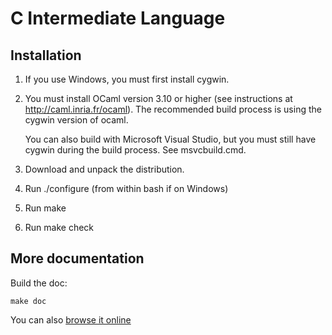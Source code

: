 C Intermediate Language
=======================

Installation
-----------

1. If you use Windows, you must first install cygwin. 

2. You must install OCaml version 3.10 or higher (see instructions at
    http://caml.inria.fr/ocaml). The recommended build process is using 
    the cygwin version of ocaml. 

    You can also build with Microsoft Visual Studio, but you must still have
    cygwin during the build process. See msvcbuild.cmd. 

3. Download and unpack the distribution. 

4. Run ./configure (from within bash if on Windows)

5. Run make

6. Run make check

More documentation
------------------

Build the doc:

    make doc

You can also [browse it online](http://github.com/...)
